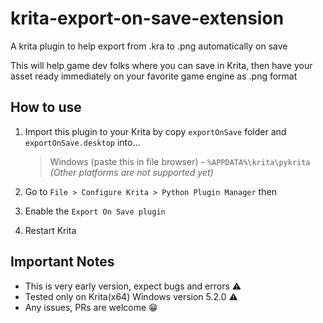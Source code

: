 # krita-export-on-save-extension

A krita plugin to help export from .kra to .png automatically on save

This will help game dev folks where you can save in Krita, then have your asset ready immediately on your favorite game engine as .png format

## How to use

1. Import this plugin to your Krita by copy `exportOnSave` folder and `exportOnSave.desktop` into...

   > Windows (paste this in file browser) - `%APPDATA%\krita\pykrita`  
   > _(Other platforms are not supported yet)_

2. Go to `File > Configure Krita > Python Plugin Manager` then
3. Enable the `Export On Save plugin`
4. Restart Krita

## Important Notes

- This is very early version, expect bugs and errors ⚠️
- Tested only on Krita(x64) Windows version 5.2.0 ⚠️
- Any issues, PRs are welcome 😁
